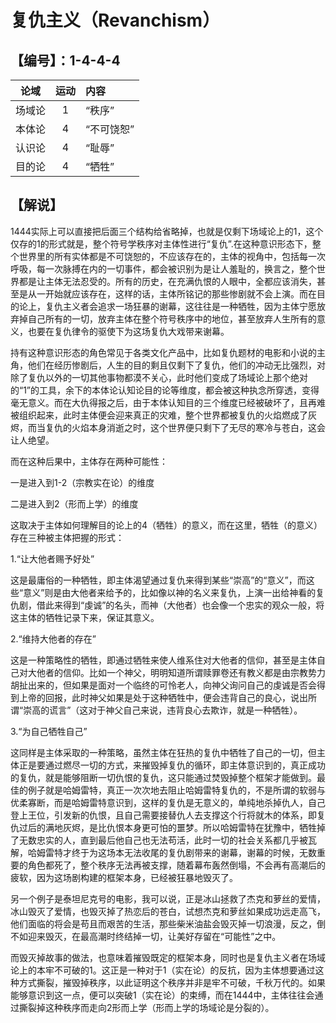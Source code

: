 # 复仇主义（Revanchism）
## 【编号】：1-4-4-4
| 论域 | 运动           | 内容 |
|:----:|:----------------:|:-----|
| 场域论   |1 |  “秩序”  |
| 本体论   |4 |  “不可饶恕”  |
| 认识论   |4 |  “耻辱”  |
| 目的论   | 4|  “牺牲”  |

## 【解说】
1444实际上可以直接把后面三个结构给省略掉，也就是仅剩下场域论上的1，这个仅存的1的形式就是，整个符号学秩序对主体性进行“复仇”.在这种意识形态下，整个世界里的所有实体都是不可饶恕的，不应该存在的，主体的视角中，包括每一次呼吸，每一次脉搏在内的一切事件，都会被识别为是让人羞耻的，换言之，整个世界都是让主体无法忍受的。所有的历史，在充满仇恨的人眼中，全都应该消失，甚至是从一开始就应该存在，这样的话，主体所铭记的那些惨剧就不会上演。而在目的论上，复仇主义者会追求一场狂暴的谢幕，这往往是一种牺牲，因为主体宁愿放弃掉自己所有的一切，放弃主体在整个符号秩序中的地位，甚至放弃人生所有的意义，也要在复仇律令的驱使下为这场复仇大戏带来谢幕。

持有这种意识形态的角色常见于各类文化产品中，比如复仇题材的电影和小说的主角，他们在经历惨剧后，人生的目的剩且仅剩下了复仇，他们的冲动无比强烈，对除了复仇以外的一切其他事物都漠不关心，此时他们变成了场域论上那个绝对的“1”的工具，余下的本体论认知论目的论等维度，都会被这种执念所穿透，变得毫无意义。而在大仇得报之后，由于本体认知目的三个维度已经被破坏了，且再难被组织起来，此时主体便会迎来真正的灾难，整个世界都被复仇的火焰燃成了灰烬，而当复仇的火焰本身消逝之时，这个世界便只剩下了无尽的寒冷与苍白，这会让人绝望。

而在这种后果中，主体存在两种可能性：

一是进入到1-2（宗教实在论）的维度

二是进入到2（形而上学）的维度

这取决于主体如何理解目的论上的4（牺牲）的意义，而在这里，牺牲（的意义）存在三种被主体把握的形式：

1.“让大他者赐予好处”

这是最庸俗的一种牺牲，即主体渴望通过复仇来得到某些“崇高”的“意义”，而这些“意义”则是由大他者来给予的，比如像以神的名义来复仇，上演一出给神看的复仇剧，借此来得到“虔诚”的名头，而神（大他者）也会像一个忠实的观众一般，将这主体的牺牲记录下来，保证其意义。

2.“维持大他者的存在”

这是一种策略性的牺牲，即通过牺牲来使人维系住对大他者的信仰，甚至是主体自己对大他者的信仰。比如一个神父，明明知道所谓赎罪卷还有教义都是由宗教势力胡扯出来的，但如果是面对一个临终的可怜老人，向神父询问自己的虔诚是否会得到上帝的回报，此时神父如果是处于这种牺牲中，便会违背自己的良心，说出所谓“崇高的谎言”（这对于神父自己来说，违背良心去欺诈，就是一种牺牲）。

3.“为自己牺牲自己”

这同样是主体采取的一种策略，虽然主体在狂热的复仇中牺牲了自己的一切，但主体正是要通过燃尽一切的方式，来摧毁掉复仇的循环，即主体意识到的，真正成功的复仇，就是能够阻断一切仇恨的复仇，这只能通过焚毁掉整个框架才能做到。最佳的例子就是哈姆雷特，真正一次次地去阻止哈姆雷特复仇的，不是所谓的软弱与优柔寡断，而是哈姆雷特意识到，这样的复仇是无意义的，单纯地杀掉仇人，自己登上王位，引发新的仇恨，且自己需要接替仇人去支撑这个行将就木的体系，即复仇过后的满地灰烬，是比仇恨本身更可怕的噩梦。所以哈姆雷特在犹豫中，牺牲掉了无数忠实的人，直到最后他自己也无法苟活，此时一切的社会关系都几乎被瓦解，哈姆雷特才终于为这场本无法收尾的复仇剧带来的谢幕，谢幕的时候，无数重要的角色都死了，整个秩序无法再被支撑，随着幕布轰然倒塌，不会再有高潮后的疲软，因为这场剧构建的框架本身，已经被狂暴地毁灭了。

另一个例子是泰坦尼克号的电影，我可以说，正是冰山拯救了杰克和萝丝的爱情，冰山毁灭了爱情，也毁灭掉了热恋后的苍白，试想杰克和萝丝如果成功远走高飞，他们面临的将会是苟且而艰苦的生活，那些柴米油盐会毁灭掉一切浪漫，反之，倒不如迎来毁灭，在最高潮时终结掉一切，让美好存留在“可能性”之中。

而毁灭掉故事的做法，也意味着摧毁既定的框架本身，同时也是复仇主义者在场域论上的本牢不可破的1。这正是一种对于1（实在论）的反抗，因为主体想要通过这种方式撕裂，摧毁掉秩序，以此证明这个秩序并非是牢不可破，千秋万代的。如果能够意识到这一点，便可以突破1（实在论）的束缚，而在1444中，主体往往会通过撕裂掉这种秩序而走向2形而上学（形而上学的场域论是分裂的）。
